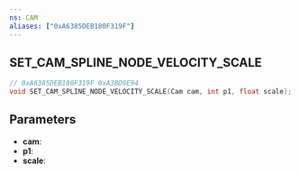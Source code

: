 ```yaml
---
ns: CAM
aliases: ["0xA6385DEB180F319F"]
---
```

## SET_CAM_SPLINE_NODE_VELOCITY_SCALE

```c
// 0xA6385DEB180F319F 0xA3BD9E94
void SET_CAM_SPLINE_NODE_VELOCITY_SCALE(Cam cam, int p1, float scale);
```


## Parameters
* **cam**: 
* **p1**: 
* **scale**: 

